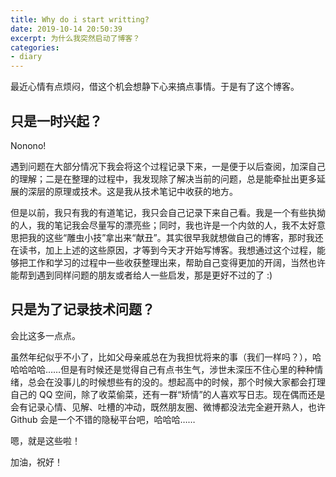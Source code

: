 ```yaml
---
title: Why do i start writting?
date: 2019-10-14 20:50:39
excerpt: 为什么我突然启动了博客？
categories:
- diary
---
```


最近心情有点烦闷，借这个机会想静下心来搞点事情。于是有了这个博客。

## 只是一时兴起？

Nonono!

遇到问题在大部分情况下我会将这个过程记录下来，一是便于以后查阅，加深自己的理解；二是在整理的过程中，我发现除了解决当前的问题，总是能牵扯出更多延展的深层的原理或技术。这是我从技术笔记中收获的地方。

但是以前，我只有我的有道笔记，我只会自己记录下来自己看。我是一个有些执拗的人，我的笔记我会尽量写的漂亮些；同时，我也许是一个内敛的人，我不太好意思把我的这些“雕虫小技”拿出来“献丑”。其实很早我就想做自己的博客，那时我还在读书，加上上述的这些原因，才等到今天才开始写博客。我想通过这个过程，能够把工作和学习的过程中一些收获整理出来，帮助自己变得更加的开阔，当然也许能帮到遇到同样问题的朋友或者给人一些启发，那是更好不过的了 :)

## 只是为了记录技术问题？

会比这多一点点。

虽然年纪似乎不小了，比如父母亲戚总在为我担忧将来的事（我们一样吗？），哈哈哈哈哈……但是有时候还是觉得自己有点书生气，涉世未深压不住心里的种种情绪，总会在没事儿的时候想些有的没的。想起高中的时候，那个时候大家都会打理自己的 QQ 空间，除了收菜偷菜，还有一群“矫情”的人喜欢写日志。现在偶而还是会有记录心情、见解、吐槽的冲动，既然朋友圈、微博都没法完全避开熟人，也许 Github 会是一个不错的隐秘平台吧，哈哈哈……

嗯，就是这些啦！

加油，祝好！
